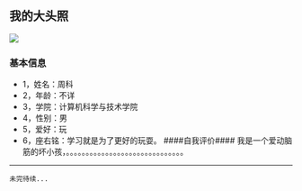 ## 我的大头照 ##
![](http://i1.piimg.com/567571/9bba8fb3338ccac3.jpg)
### 基本信息 ###
* 1，姓名：周科
* 2，年龄：不详
* 3，学院：计算机科学与技术学院
* 4，性别：男
* 5，爱好：玩
* 6，座右铭：学习就是为了更好的玩耍。
####自我评价####
	我是一个爱动脑筋的坏小孩，。。。。。。。。。。。。。。。。。。。。。。。。。。。。。。
***
	未完待续...
